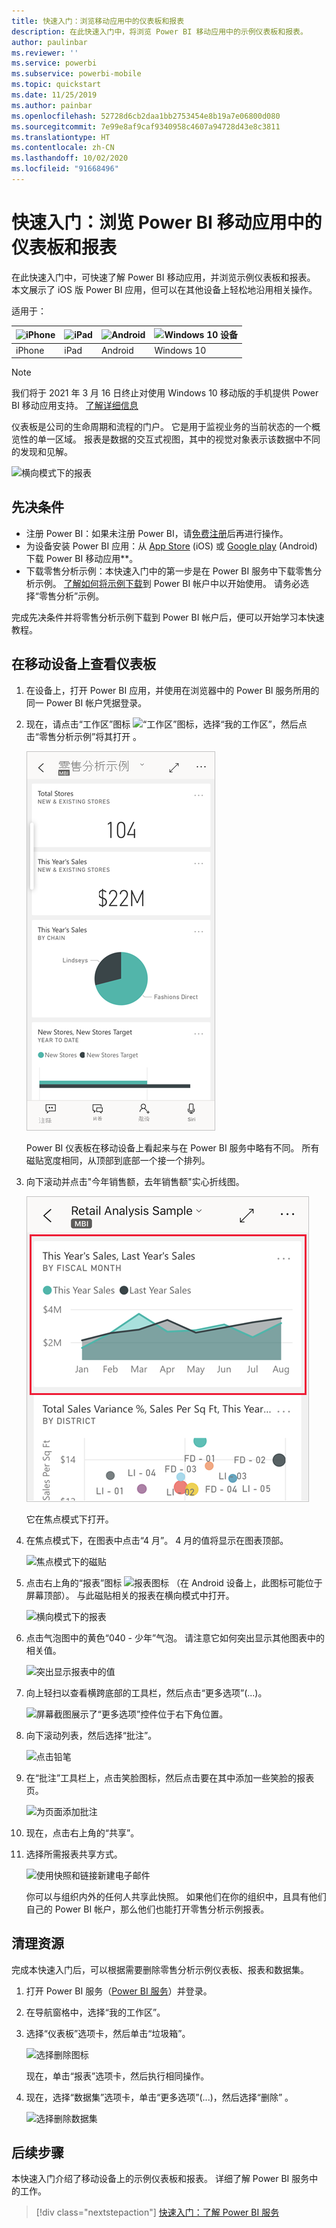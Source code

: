 ```yaml
---
title: 快速入门：浏览移动应用中的仪表板和报表
description: 在此快速入门中，将浏览 Power BI 移动应用中的示例仪表板和报表。
author: paulinbar
ms.reviewer: ''
ms.service: powerbi
ms.subservice: powerbi-mobile
ms.topic: quickstart
ms.date: 11/25/2019
ms.author: painbar
ms.openlocfilehash: 52728d6cb2daa1bb2753454e8b19a7e06800d080
ms.sourcegitcommit: 7e99e8af9caf9340958c4607a94728d43e8c3811
ms.translationtype: HT
ms.contentlocale: zh-CN
ms.lasthandoff: 10/02/2020
ms.locfileid: "91668496"
---
```

# <a name="quickstart-explore-dashboards-and-reports-in-the-power-bi-mobile-apps"></a>快速入门：浏览 Power BI 移动应用中的仪表板和报表
在此快速入门中，可快速了解 Power BI 移动应用，并浏览示例仪表板和报表。 本文展示了 iOS 版 Power BI 应用，但可以在其他设备上轻松地沿用相关操作。

适用于：

| ![iPhone](./media/mobile-apps-quickstart-view-dashboard-report/iphone-logo-30-px.png) | ![iPad](./media/mobile-apps-quickstart-view-dashboard-report/ipad-logo-30-px.png) | ![Android](./media/mobile-apps-quickstart-view-dashboard-report/android-logo-30-px.png) | ![Windows 10 设备](./media/mobile-apps-quickstart-view-dashboard-report/win-10-logo-30-px.png) |
|:--- |:--- |:--- |:--- |
| iPhone | iPad | Android | Windows 10 |

>[!NOTE]
>我们将于 2021 年 3 月 16 日终止对使用 Windows 10 移动版的手机提供 Power BI 移动应用支持。 [了解详细信息](/legal/powerbi/powerbi-mobile/power-bi-mobile-app-end-of-support-for-windows-phones)

仪表板是公司的生命周期和流程的门户。 它是用于监视业务的当前状态的一个概览性的单一区域。 报表是数据的交互式视图，其中的视觉对象表示该数据中不同的发现和见解。 

![横向模式下的报表](././media/mobile-apps-quickstart-view-dashboard-report/power-bi-android-quickstart-report.png)

## <a name="prerequisites"></a>先决条件

* 注册 Power BI：如果未注册 Power BI，请[免费注册](https://app.powerbi.com/signupredirect?pbi_source=web)后再进行操作。
* 为设备安装 Power BI 应用：从 [App Store](https://apps.apple.com/app/microsoft-power-bi/id929738808) (iOS) 或 [Google play](https://play.google.com/store/apps/details?id=com.microsoft.powerbim&amp;amp;clcid=0x409) (Android) 下载 Power BI 移动应用**。
* 下载零售分析示例：本快速入门中的第一步是在 Power BI 服务中下载零售分析示例。 [了解如何将示例下载](./mobile-apps-download-samples.md)到 Power BI 帐户中以开始使用。 请务必选择“零售分析”示例。

完成先决条件并将零售分析示例下载到 Power BI 帐户后，便可以开始学习本快速教程。

## <a name="view-a-dashboard-on-your-mobile-device"></a>在移动设备上查看仪表板
1. 在设备上，打开 Power BI 应用，并使用在浏览器中的 Power BI 服务所用的同一 Power BI 帐户凭据登录。
 
1. 现在，请点击“工作区”图标 ![“工作区”图标](./media/mobile-apps-quickstart-view-dashboard-report/power-bi-iphone-workspaces-button.png)，选择“我的工作区”，然后点击“零售分析示例”将其打开 。

    ![我的工作区中的仪表板](./media/mobile-apps-quickstart-view-dashboard-report/power-bi-android-quickstart-dashboard.png)
   
    Power BI 仪表板在移动设备上看起来与在 Power BI 服务中略有不同。 所有磁贴宽度相同，从顶部到底部一个接一个排列。

6. 向下滚动并点击"今年销售额，去年销售额"实心折线图。

    ![点击磁贴以转到焦点模式](./media/mobile-apps-quickstart-view-dashboard-report/power-bi-android-quickstart-tap-tile-fave.png)

    它在焦点模式下打开。

7. 在焦点模式下，在图表中点击“4 月”。 4 月的值将显示在图表顶部。

    ![焦点模式下的磁贴](./media/mobile-apps-quickstart-view-dashboard-report/power-bi-android-quickstart-tile-focus.png)

8. 点击右上角的“报表”图标 ![报表图标](./media/mobile-apps-quickstart-view-dashboard-report/power-bi-android-quickstart-report-icon.png) （在 Android 设备上，此图标可能位于屏幕顶部）。 与此磁贴相关的报表在横向模式中打开。

    ![横向模式下的报表](././media/mobile-apps-quickstart-view-dashboard-report/power-bi-android-quickstart-report.png)

9. 点击气泡图中的黄色“040 - 少年”气泡。 请注意它如何突出显示其他图表中的相关值。 

    ![突出显示报表中的值](./media/mobile-apps-quickstart-view-dashboard-report/power-bi-android-quickstart-cross-highlight.png)

10. 向上轻扫以查看横跨底部的工具栏，然后点击“更多选项”(...)。

    ![屏幕截图展示了“更多选项”控件位于右下角位置。](./media/mobile-apps-quickstart-view-dashboard-report/power-bi-android-quickstart-tap-pencil.png)


11. 向下滚动列表，然后选择“批注”。

    ![点击铅笔](./media/mobile-apps-quickstart-view-dashboard-report/power-bi-android-quickstart-tap-pencil2.png)

12. 在“批注”工具栏上，点击笑脸图标，然后点击要在其中添加一些笑脸的报表页。
 
    ![为页面添加批注](./media/mobile-apps-quickstart-view-dashboard-report/power-bi-android-quickstart-annotate.png)

13. 现在，点击右上角的“共享”。

14. 选择所需报表共享方式。  

    ![使用快照和链接新建电子邮件](./media/mobile-apps-quickstart-view-dashboard-report/power-bi-android-quickstart-send-snapshot.png)

    你可以与组织内外的任何人共享此快照。 如果他们在你的组织中，且具有他们自己的 Power BI 帐户，那么他们也能打开零售分析示例报表。

## <a name="clean-up-resources"></a>清理资源

完成本快速入门后，可以根据需要删除零售分析示例仪表板、报表和数据集。

1. 打开 Power BI 服务（[Power BI 服务](https://app.powerbi.com)）并登录。

2. 在导航窗格中，选择“我的工作区”。

3. 选择“仪表板”选项卡，然后单击“垃圾箱”。

    ![选择删除图标](./media/mobile-apps-quickstart-view-dashboard-report/power-bi-android-quickstart-delete-retail.png)

    现在，单击“报表”选项卡，然后执行相同操作。

4. 现在，选择“数据集”选项卡，单击“更多选项”(...)，然后选择“删除” 。 


    ![选择删除数据集](./media/mobile-apps-quickstart-view-dashboard-report/power-bi-android-quickstart-delete-retail-datasets.png)

## <a name="next-steps"></a>后续步骤

本快速入门介绍了移动设备上的示例仪表板和报表。 详细了解 Power BI 服务中的工作。 

> [!div class="nextstepaction"]
> [快速入门：了解 Power BI 服务](../end-user-experience.md)